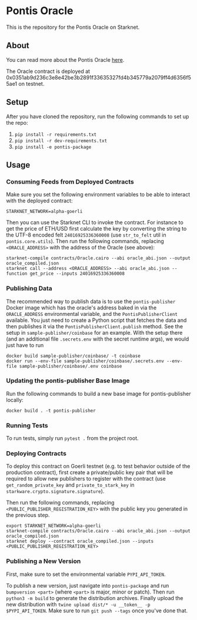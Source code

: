 # Pontis Oracle

This is the repository for the Pontis Oracle on Starknet.

## About

You can read more about the Pontis Oracle [here](https://www.notion.so/Pontis-f5103d8ecc9d49a6844323819570c1b6).

The Oracle contract is deployed at 0x0351ab9d236c3e8e42be3b2891f33635327fd4b345779a2079ff4d6356f55ae1 on testnet.

## Setup

After you have cloned the repository, run the following commands to set up the repo:
1. `pip install -r requirements.txt`
2. `pip install -r dev-requirements.txt`
3. `pip install -e pontis-package`

## Usage

### Consuming Feeds from Deployed Contracts

Make sure you set the following environment variables to be able to interact with the deployed contract:
```
STARKNET_NETWORK=alpha-goerli
```

Then you can use the Starknet CLI to invoke the contract. For instance to get the price of ETH/USD first calculate the key by converting the string to the UTF-8 encoded felt `24016925336360008` (use `str_to_felt` util in `pontis.core.utils`). Then run the following commands, replacing `<ORACLE_ADDRESS>` with the address of the Oracle (see above):
```
starknet-compile contracts/Oracle.cairo --abi oracle_abi.json --output oracle_compiled.json
starknet call --address <ORACLE_ADDRESS> --abi oracle_abi.json --function get_price --inputs 24016925336360008
```

### Publishing Data

The recommended way to publish data is to use the `pontis-publisher` Docker image which has the oracle's address baked in via the `ORACLE_ADDRESS` environmental variable, and the `PontisPublisherClient` available. You just need to create a Python script that fetches the data and then publishes it via the `PontisPublisherClient.publish` method. See the setup in `sample-publisher/coinbase` for an example. With the setup there (and an additional file `.secrets.env` with the secret runtime args), we would just have to run

```
docker build sample-publisher/coinbase/ -t coinbase
docker run --env-file sample-publisher/coinbase/.secrets.env --env-file sample-publisher/coinbase/.env coinbase
```

### Updating the pontis-publisher Base Image

Run the following commands to build a new base image for pontis-publisher locally:
```
docker build . -t pontis-publisher
```

### Running Tests

To run tests, simply run `pytest .` from the project root.

### Deploying Contracts

To deploy this contract on Goerli testnet (e.g. to test behavior outside of the production contract), first create a private/public key pair that will be required to allow new publishers to register with the contract (use `get_random_private_key` and `private_to_stark_key` in `starkware.crypto.signature.signature`).

Then run the following commands, replacing `<PUBLIC_PUBLISHER_REGISTRATION_KEY>` with the public key you generated in the previous step.

```
export STARKNET_NETWORK=alpha-goerli
starknet-compile contracts/Oracle.cairo --abi oracle_abi.json --output oracle_compiled.json
starknet deploy --contract oracle_compiled.json --inputs <PUBLIC_PUBLISHER_REGISTRATION_KEY>
```

### Publishing a New Version

First, make sure to set the environmental variable `PYPI_API_TOKEN`.

To publish a new version, just navigate into `pontis-package` and run `bumpversion <part>` (where `<part>` is major, minor or patch). Then run `python3 -m build` to generate the distribution archives. Finally upload the new distribution with `twine upload dist/* -u __token__ -p $PYPI_API_TOKEN`. Make sure to run `git push --tags` once you've done that.

